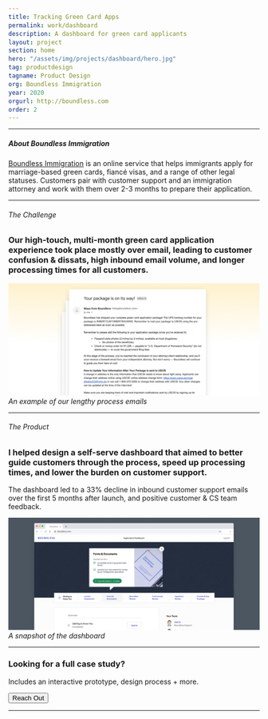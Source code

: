 ```yaml
---
title: Tracking Green Card Apps
permalink: work/dashboard
description: A dashboard for green card applicants
layout: project
section: home
hero: "/assets/img/projects/dashboard/hero.jpg"
tag: productdesign
tagname: Product Design
org: Boundless Immigration
year: 2020
orgurl: http://boundless.com
order: 2
---
```


---
##### About Boundless Immigration
[Boundless Immigration](https://www.boundless.com/) is an online service that helps immigrants apply for marriage-based green cards, fiancé visas, and a range of other legal statuses. Customers pair with customer support and an immigration attorney and work with them over 2-3 months to prepare their application.

---



###### The Challenge

### Our high-touch, multi-month green card application experience took place mostly over email, leading to customer confusion & dissats, high inbound email volume, and longer processing times for all customers.

![An example of our lengthy process emails](/assets/img/projects/dashboard/emails.jpg)
*An example of our lengthy process emails*

---

###### The Product
### I helped design a self-serve dashboard that aimed to better guide customers through the process, speed up processing times, and lower the burden on customer support.

The dashboard led to a 33% decline in inbound customer support emails over the first 5 months after launch, and positive customer & CS team feedback.

![Snapshot of the product](/assets/img/projects/dashboard/product.jpg)
*A snapshot of the dashboard*

---

### Looking for a full case study?
Includes an interactive prototype, design process + more.

<button data-micromodal-trigger="contact-modal">Reach Out</button>

---
